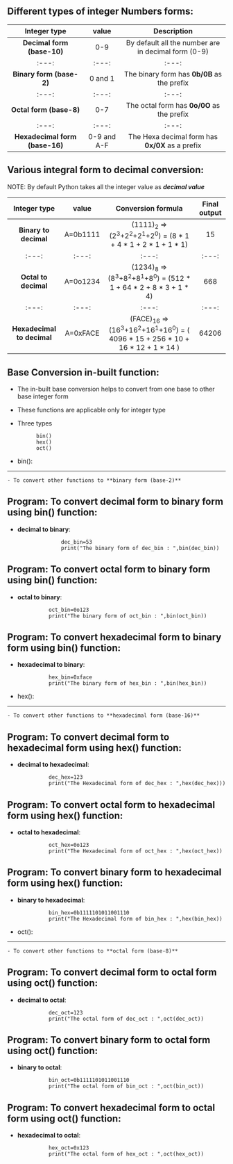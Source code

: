 Different types of integer Numbers forms:
------------------------------------------ 

| Integer type | value    | Description  |
| :---:   | :---: | :---: |
| **Decimal form (base-10)** | 0-9   | By default all the number are in decimal form (0-9) |
| :---:   | :---: | :---: |
| **Binary form (base-2)** | 0 and 1   | The binary form has **0b/0B** as the prefix |
| :---:   | :---: | :---: |
| **Octal form (base-8)** | 0-7   | The octal form has **0o/0O** as the prefix | 
| :---:   | :---: | :---: |
| **Hexadecimal form (base-16)** | 0-9 and A-F   | The Hexa decimal form has  **0x/0X** as a prefix | 


Various integral form to decimal conversion:
--------------------------------------------


NOTE: By default Python takes all the integer value as ***decimal value***

| Integer type | value    | Conversion formula    | Final output|
| :---:   | :---: | :---: | :---: |
| **Binary to decimal** | A=0b1111   | (1111)<sub>2</sub> => (2<sup>3</sup>+2<sup>2</sup>+2<sup>1</sup>+2<sup>0</sup>) = (8 * 1 + 4 * 1 + 2 * 1 + 1 * 1)   | 15 |
| :---:   | :---: | :---: | :---: |
| **Octal to decimal** | A=0o1234   | (1234)<sub>8</sub> => (8<sup>3</sup>+8<sup>2</sup>+8<sup>1</sup>+8<sup>0</sup>) = (512 * 1 + 64 * 2 + 8 * 3 + 1 * 4)   | 668 |
| :---:   | :---: | :---: | :---: |
| **Hexadecimal to decimal** | A=0xFACE | (FACE)<sub>16</sub> => (16<sup>3</sup>+16<sup>2</sup>+16<sup>1</sup>+16<sup>0</sup>) = ( 4096 * 15 + 256 * 10 + 16 * 12 + 1 * 14 )| 64206 | 


Base Conversion in-built function:
----------------------------------

- The in-built base conversion helps to convert from one base to other base integer form
- These functions are applicable only for integer type
- Three types

            bin()
            hex()
            oct()

- bin():
-------- 

    - To convert other functions to **binary form (base-2)**

Program: To convert decimal form to binary form using bin() function:
-------------------------------------------------------------------

- **decimal to binary**:

                    dec_bin=53
                    print("The binary form of dec_bin : ",bin(dec_bin))

Program: To convert octal form to binary form using bin() function:
-------------------------------------------------------------------

- **octal to binary**:

                oct_bin=0o123
                print("The binary form of oct_bin : ",bin(oct_bin))

 Program: To convert hexadecimal form to binary form using bin() function:
--------------------------------------------------------------------------

- **hexadecimal to binary**:

                hex_bin=0xface
                print("The binary form of hex_bin : ",bin(hex_bin))

- hex():
--------

    - To convert other functions to **hexadecimal form (base-16)**

Program: To convert decimal form to hexadecimal form using hex() function:
--------------------------------------------------------------------------

- **decimal to hexadecimal**:

                dec_hex=123
                print("The Hexadecimal form of dec_hex : ",hex(dec_hex)))

Program: To convert octal form to hexadecimal form using hex() function:
-------------------------------------------------------------------

- **octal to hexadecimal**:

                oct_hex=0o123
                print("The Hexadecimal form of oct_hex : ",hex(oct_hex))

 Program: To convert binary form to hexadecimal form using hex() function:
--------------------------------------------------------------------------

- **binary to hexadecimal**:

                bin_hex=0b1111101011001110
                print("The Hexadecimal form of bin_hex : ",hex(bin_hex))

- oct(): 
--------

    - To convert other functions to **octal form (base-8)**
 
 Program: To convert decimal form to octal form using oct() function:
--------------------------------------------------------------------------

- **decimal to octal**:

                dec_oct=123
                print("The octal form of dec_oct : ",oct(dec_oct))

 Program: To convert binary form to octal form using oct() function:
--------------------------------------------------------------------------

- **binary to octal**:

                bin_oct=0b1111101011001110
                print("The octal form of bin_oct : ",oct(bin_oct))

 Program: To convert hexadecimal form to octal form using oct() function:
--------------------------------------------------------------------------

- **hexadecimal to octal**:

                hex_oct=0x123
                print("The octal form of hex_oct : ",oct(hex_oct))



 

 


 

 

  





